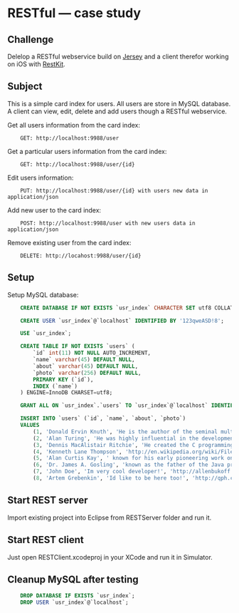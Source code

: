 RESTful — case study
====================

Challenge
---------

Delelop a RESTful webservice build on [Jersey](http://jersey.java.net) and a client therefor working on iOS with [RestKit](http://www.restkit.org/).

Subject
-------

This is a simple card index for users. All users are store in MySQL database. A client can view, edit, delete and add users though a RESTful webservice.

Get all users information from the card index:

```
	GET: http://localhost:9988/user
```

Get a particular users information from the card index:

```
	GET: http://localhost:9988/user/{id}
```

Edit users information:

```
	PUT: http://localhost:9988/user/{id} with users new data in application/json
```

Add new user to the card index:

```
	POST: http://localhost:9988/user with new users data in application/json
```

Remove existing user from the card index:

```
	DELETE: http://locahost:9988/user/{id}
```

Setup
-----

Setup MySQL database:

```sql
	CREATE DATABASE IF NOT EXISTS `usr_index` CHARACTER SET utf8 COLLATE utf8_general_ci;

	CREATE USER `usr_index`@`localhost` IDENTIFIED BY '123qweASD!8';

	USE `usr_index`;

	CREATE TABLE IF NOT EXISTS `users` (
		`id` int(11) NOT NULL AUTO_INCREMENT,
		`name` varchar(45) DEFAULT NULL,
		`about` varchar(45) DEFAULT NULL,
		`photo` varchar(256) DEFAULT NULL,
		PRIMARY KEY (`id`),
		INDEX (`name`)
	) ENGINE=InnoDB CHARSET=utf8;

	GRANT ALL ON `usr_index`.`users` TO `usr_index`@`localhost` IDENTIFIED BY '123qweASD!8';

	INSERT INTO `users` (`id`, `name`, `about`, `photo`)
	VALUES
		(1, 'Donald Ervin Knuth', 'He is the author of the seminal multi-volume work The Art of Computer Programming.', 'http://upload.wikimedia.org/wikipedia/commons/4/4f/KnuthAtOpenContentAlliance.jpg'),
		(2, 'Alan Turing', 'He was highly influential in the development of computer science, providing a formalisation of the concepts of "algorithm" and "computation" with the Turing machine.', 'http://upload.wikimedia.org/wikipedia/en/c/c8/Alan_Turing_photo.jpg'),
		(3, 'Dennis MacAlistair Ritchie', 'He created the C programming language and, with long-time colleague Ken Thompson, the Unix operating system.', 'http://upload.wikimedia.org/wikipedia/commons/0/01/Dennis_MacAlistair_Ritchie_.jpg'),
		(4, 'Kenneth Lane Thompson', 'http://en.wikipedia.org/wiki/File:Ken_n_dennis.jpg.', 'http://amturing.acm.org/images/lg_aw/4588371.jpg'),
		(5, 'Alan Curtis Kay', ' known for his early pioneering work on object-oriented programming and windowing graphical user interface design, and for coining the phrase, "The best way to predict the future is to invent it."', 'http://upload.wikimedia.org/wikipedia/commons/thumb/c/c1/Alan_Kay2.jpg/220px-Alan_Kay2.jpg'),
		(6, 'Dr. James A. Gosling', 'known as the father of the Java programming language.', 'http://upload.wikimedia.org/wikipedia/commons/1/14/James_Gosling_2008.jpg'),
		(7, 'John Doe', 'Im very cool developer!', 'http://allenbukoff.com/newwavepsychology/JohnDoeMasthead.jpg'),
		(8, 'Artem Grebenkin', 'Id like to be here too!', 'http://qph.cf.quoracdn.net/main-thumb-3693412-200-JKfkixwJ5VdmP3FDYZQDbTxdnO1uqP66.jpeg');

```

Start REST server
---------------

Import existing project into Eclipse from RESTServer folder and run it.

Start REST client
------------------

Just open RESTClient.xcodeproj in your XCode and run it in Simulator.

Cleanup MySQL after testing
--------------------------

```sql
	DROP DATABASE IF EXISTS `usr_index`;
	DROP USER `usr_index`@`localhost`;
```
